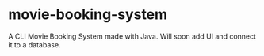 # movie-booking-system
A CLI Movie Booking System made with Java. Will soon add UI and connect it to a database.

